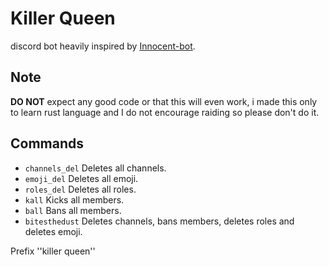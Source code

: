 
# Killer Queen
discord bot heavily inspired by [Innocent-bot](https://github.com/Da532/Innocent-bot).


## Note
**DO NOT** expect any good code or that this will even work, i made this only to learn rust language and I do not encourage raiding so please don't do it.

## Commands
- `channels_del` Deletes all channels.
- `emoji_del` Deletes all emoji. 
- `roles_del` Deletes all roles.
- `kall` Kicks all members.
- `ball` Bans all members.
- `bitesthedust` Deletes channels, bans members, deletes roles and deletes emoji.


Prefix ''killer queen''
